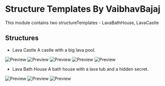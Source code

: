 # Structure Templates By VaibhavBajaj
This module contains two structureTemplates - LavaBathHouse, LavaCastle

Structures
--------

 - Lava Castle
	 A castle with a big lava pool.

![Preview](https://puu.sh/t2qgG/94744c4a6e.jpg)
![Preview](https://puu.sh/t2qhD/c99462b998.jpg)
![Preview](https://puu.sh/t2qiK/fde1058ced.jpg)
![Preview](https://puu.sh/t2qjD/8af53d130e.jpg)
![Preview](https://puu.sh/t2qkl/d2fd5663c3.jpg)

 - Lava Bath House
     A bath house with a lava tub and a hidden secret.

![Preview](https://puu.sh/t2q8N/2939d12163.jpg)
![Preview](https://puu.sh/t2qbD/8fc2e597d8.jpg)
![Preview](https://puu.sh/t2qf2/796cb85738.jpg)
